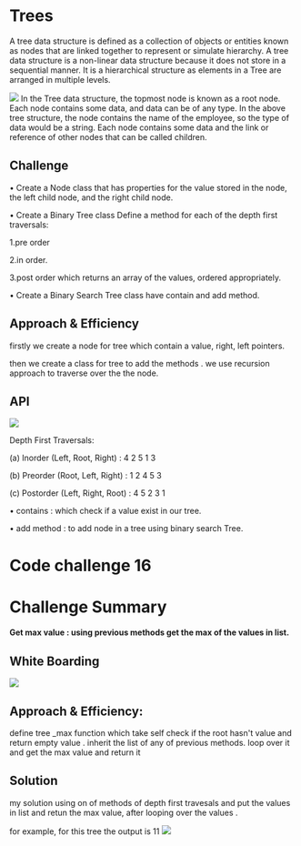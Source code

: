 # Trees

<!-- Short summary or background information -->

A tree data structure is defined as a collection of objects or entities known as nodes that are linked together to represent or simulate hierarchy.
A tree data structure is a non-linear data structure because it does not store in a sequential manner. It is a hierarchical structure as elements in a Tree are arranged in multiple levels.

![](https://codefellows.github.io/common_curriculum/data_structures_and_algorithms/Code_401/class-15/resources/images/BinaryTree1.PNG)
In the Tree data structure, the topmost node is known as a root node. Each node contains some data, and data can be of any type. In the above tree structure, the node contains the name of the employee, so the type of data would be a string.
Each node contains some data and the link or reference of other nodes that can be called children.

## Challenge

<!-- Description of the challenge -->

• Create a Node class that has properties for the value stored in the node, the left child node, and the right child node.

• Create a Binary Tree class
Define a method for each of the depth first traversals:

1.pre order

2.in order.

3.post order which returns an
array of the values, ordered appropriately.

• Create a Binary Search Tree class have contain and add method.

## Approach & Efficiency

<!-- What approach did you take? Why? What is the Big O space/time for this approach? -->

firstly we create a node for tree which contain a value, right, left pointers.

then we create a class for tree to add the methods .
we use recursion approach to traverse over the the node.

## API

<!-- Description of each method publicly available in each of your trees -->

![](https://media.geeksforgeeks.org/wp-content/cdn-uploads/2009/06/tree12.gif)

Depth First Traversals:

(a) Inorder (Left, Root, Right) : 4 2 5 1 3

(b) Preorder (Root, Left, Right) : 1 2 4 5 3

(c) Postorder (Left, Right, Root) : 4 5 2 3 1

• contains : which check if a value exist in our tree.

• add method : to add node in a tree using binary search Tree.

# Code challenge 16

# Challenge Summary

#### Get max value : using previous methods get the max of the values in list.

## White Boarding

![](https://i.ibb.co/6Dd84Jg/code-challenges-11.jpg)

## Approach & Efficiency:

define tree \_max function which take self
check if the root hasn't value and return empty value .
inherit the list of any of previous methods.
loop over it and get the max value and return it

## Solution

<!-- Show how to run your code, and examples of it in action -->

my solution using on of methods of depth first travesals and put the values in list and retun the max value, after looping over the values .

for example, for this tree the output is 11
![](https://codefellows.github.io/common_curriculum/data_structures_and_algorithms/Code_401/class-16/binary-tree.png)
